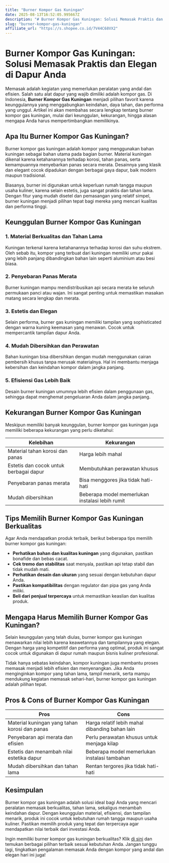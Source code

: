 ```yaml
---
title: "Burner Kompor Gas Kuningan"
date: 2025-08-13T16:52:05.995667Z
description: "# Burner Kompor Gas Kuningan: Solusi Memasak Praktis dan Elegan di Dapur Anda..."
slug: "burner-kompor-gas-kuningan"
affiliate_url: "https://s.shopee.co.id/7V44C68VX2"
---
```

# Burner Kompor Gas Kuningan: Solusi Memasak Praktis dan Elegan di Dapur Anda

Memasak adalah kegiatan yang memerlukan peralatan yang andal dan efisien. Salah satu alat dapur yang wajib dimiliki adalah kompor gas. Di Indonesia, **Burner Kompor Gas Kuningan** menjadi pilihan favorit karena keunggulannya yang menggabungkan keindahan, daya tahan, dan performa yang unggul. Artikel ini akan membahas secara lengkap tentang burner kompor gas kuningan, mulai dari keunggulan, kekurangan, hingga alasan mengapa Anda harus mempertimbangkan memilikinya.

## Apa Itu Burner Kompor Gas Kuningan?

Burner kompor gas kuningan adalah kompor yang menggunakan bahan kuningan sebagai bahan utama pada bagian burner. Material kuningan dikenal karena ketahanannya terhadap korosi, tahan panas, serta kemampuannya menyebarkan panas secara merata. Desainnya yang klasik dan elegant cocok dipadukan dengan berbagai gaya dapur, baik modern maupun tradisional.

Biasanya, burner ini digunakan untuk keperluan rumah tangga maupun usaha kuliner, karena selain estetis, juga sangat praktis dan tahan lama. Dengan fitur yang mudah disetel dan pemasangan yang relatif simpel, burner kuningan menjadi pilihan tepat bagi mereka yang mencari kualitas dan performa tinggi.

## Keunggulan Burner Kompor Gas Kuningan

### 1. Material Berkualitas dan Tahan Lama

Kuningan terkenal karena ketahanannya terhadap korosi dan suhu ekstrem. Oleh sebab itu, kompor yang terbuat dari kuningan memiliki umur pakai yang lebih panjang dibandingkan bahan lain seperti aluminium atau besi biasa.

### 2. Penyebaran Panas Merata

Burner kuningan mampu mendistribusikan api secara merata ke seluruh permukaan panci atau wajan. Ini sangat penting untuk memastikan masakan matang secara lengkap dan merata.

### 3. Estetis dan Elegan

Selain performa, burner gas kuningan memiliki tampilan yang sophisticated dengan warna kuning keemasan yang menawan. Cocok untuk mempercantik tampilan dapur Anda.

### 4. Mudah Dibersihkan dan Perawatan

Bahan kuningan bisa dibersihkan dengan mudah menggunakan cairan pembersih khusus tanpa merusak materialnya. Hal ini membantu menjaga kebersihan dan keindahan kompor dalam jangka panjang.

### 5. Efisiensi Gas Lebih Baik

Desain burner kuningan umumnya lebih efisien dalam penggunaan gas, sehingga dapat menghemat pengeluaran Anda dalam jangka panjang.

## Kekurangan Burner Kompor Gas Kuningan

Meskipun memiliki banyak keunggulan, burner kompor gas kuningan juga memiliki beberapa kekurangan yang perlu diketahui:

| Kelebihan                          | Kekurangan                        |
|-------------------------------------|-----------------------------------|
| Material tahan korosi dan panas   | Harga lebih mahal               |
| Estetis dan cocok untuk berbagai dapur | Membutuhkan perawatan khusus  |
| Penyebaran panas merata           | Bisa menggores jika tidak hati-hati |
| Mudah dibersihkan                | Beberapa model memerlukan instalasi lebih rumit |

## Tips Memilih Burner Kompor Gas Kuningan Berkualitas

Agar Anda mendapatkan produk terbaik, berikut beberapa tips memilih burner kompor gas kuningan:

- **Perhatikan bahan dan kualitas kuningan** yang digunakan, pastikan bonafide dan bebas cacat.
- **Cek tremo dan stabilitas** saat menyala, pastikan api tetap stabil dan tidak mudah mati.
- **Perhatikan desain dan ukuran** yang sesuai dengan kebutuhan dapur Anda.
- **Pastikan kompatibilitas** dengan regulator dan pipa gas yang Anda miliki.
- **Beli dari penjual terpercaya** untuk memastikan keaslian dan kualitas produk.

## Mengapa Harus Memilih Burner Kompor Gas Kuningan?

Selain keunggulan yang telah diulas, burner kompor gas kuningan menawarkan nilai lebih karena keawetannya dan tampilannya yang elegan. Dengan harga yang kompetitif dan performa yang optimal, produk ini sangat cocok untuk digunakan di dapur rumah maupun bisnis kuliner profesional.

Tidak hanya sebatas keindahan, kompor kuningan juga membantu proses memasak menjadi lebih efisien dan menyenangkan. Jika Anda menginginkan kompor yang tahan lama, tampil menarik, serta mampu mendukung kegiatan memasak sehari-hari, burner kompor gas kuningan adalah pilihan tepat.

## Pros & Cons of Burner Kompor Gas Kuningan

| Pros                                         | Cons                                          |
|----------------------------------------------|----------------------------------------------|
| Material kuningan yang tahan korosi dan panas | Harga relatif lebih mahal dibanding bahan lain |
| Penyebaran api merata dan efisien             | Perlu perawatan khusus untuk menjaga kilap |
| Estetis dan menambah nilai estetika dapur   | Beberapa model memerlukan instalasi tambahan |
| Mudah dibersihkan dan tahan lama            | Rentan tergores jika tidak hati-hati        |

## Kesimpulan

Burner kompor gas kuningan adalah solusi ideal bagi Anda yang mencari peralatan memasak berkualitas, tahan lama, sekaligus menambah keindahan dapur. Dengan keunggulan material, efisiensi, dan tampilan menarik, produk ini cocok untuk kebutuhan rumah tangga maupun usaha kuliner. Pastikan memilih produk yang tepat dan terpercaya agar mendapatkan nilai terbaik dari investasi Anda.

Ingin memiliki burner kompor gas kuningan berkualitas? Klik [di sini](https://s.shopee.co.id/7V44C68VX2) dan temukan berbagai pilihan terbaik sesuai kebutuhan Anda. Jangan tunggu lagi, tingkatkan pengalaman memasak Anda dengan kompor yang andal dan elegan hari ini juga!